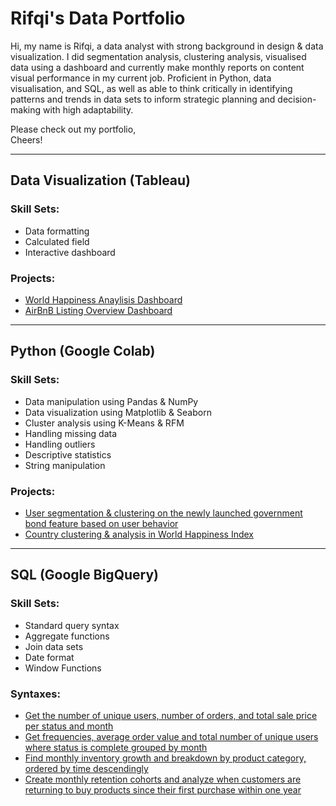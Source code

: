 # Rifqi's Data Portfolio

Hi, my name is Rifqi, a data analyst with strong background in design & data visualization. I did segmentation analysis, clustering analysis, visualised data using a dashboard and currently make monthly reports on content visual performance in my current job. Proficient in Python, data visualisation, and SQL, as well as able to think critically in identifying patterns and trends in data sets to inform strategic planning and decision-making with high adaptability.

Please check out my portfolio,  
Cheers!

---

## Data Visualization (Tableau)

### Skill Sets:

- Data formatting
- Calculated field
- Interactive dashboard

### Projects:

- <a href="https://public.tableau.com/app/profile/rifqi.muhammad/viz/WHI20192022/WorldHappinessAnalysis" target="_blank">World Happiness Anaylisis Dashboard</a>
- <a href="https://public.tableau.com/app/profile/rifqi.muhammad/viz/W10W11_AUG22_Rifqi_Muhammad_intermediate_Tableau/Dashboard1" target="_blank">AirBnB Listing Overview Dashboard</a>

---

## Python (Google Colab)

### Skill Sets:

- Data manipulation using Pandas & NumPy
- Data visualization using Matplotlib & Seaborn
- Cluster analysis using K-Means & RFM
- Handling missing data
- Handling outliers
- Descriptive statistics
- String manipulation

### Projects:

- <a href="https://colab.research.google.com/drive/1XhgoGNnxz5xFbG_JaoYELbZgmKkRmQ6T?usp=sharing" target="_blank">User segmentation & clustering on the newly launched government bond feature based on user behavior </a>
- <a href="https://colab.research.google.com/drive/1eXHnW6VqRD-Cs41Ou7zwNXoASNDzIRsa?usp=sharing" target="_blank">Country clustering & analysis in World Happiness Index</a>

---

## SQL (Google BigQuery)

### Skill Sets:

- Standard query syntax
- Aggregate functions
- Join data sets
- Date format
- Window Functions

### Syntaxes:

- <a href="https://console.cloud.google.com/bigquery?sq=158052150075:d43a6e00dd1f4d77936b3d0227e3bd3f" target="_blank">Get the number of unique users, number of orders, and total sale price per status and month</a>
- <a href="https://console.cloud.google.com/bigquery?sq=158052150075:1d4cbba9c9bb4b3f94ac42055fef625d" target="_blank">Get frequencies, average order value and total number of unique users where status is complete grouped by month</a>
- <a href="https://console.cloud.google.com/bigquery?sq=158052150075:619cebab104d422bba6ed50c074a1134" target="_blank">Find monthly inventory growth and breakdown by product category, ordered by time descendingly</a>
- <a href="https://console.cloud.google.com/bigquery?sq=158052150075:6b817b35ae3a46c6ad63fbaa4dbc133e" target="_blank">Create monthly retention cohorts and analyze when customers are returning to buy products since their first purchase within one year</a>
